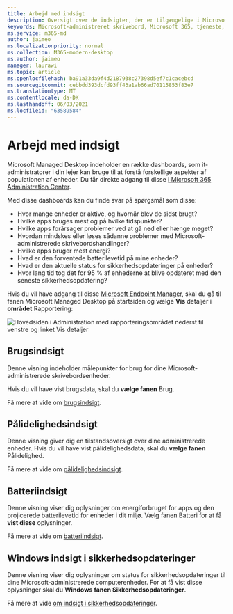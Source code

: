 ```yaml
---
title: Arbejd med indsigt
description: Oversigt over de indsigter, der er tilgængelige i Microsoft Managed Desktop
keywords: Microsoft-administreret skrivebord, Microsoft 365, tjeneste, dokumentation
ms.service: m365-md
author: jaimeo
ms.localizationpriority: normal
ms.collection: M365-modern-desktop
ms.author: jaimeo
manager: laurawi
ms.topic: article
ms.openlocfilehash: ba91a33da9f4d2187938c27398d5ef7c1cacebcd
ms.sourcegitcommit: cebbdd393dcfd93ff43a1ab66ad70115853f83e7
ms.translationtype: MT
ms.contentlocale: da-DK
ms.lasthandoff: 06/03/2021
ms.locfileid: "63589584"
---
```

# <a name="work-with-insights"></a>Arbejd med indsigt

Microsoft Managed Desktop indeholder en række dashboards, som it-administratorer i din lejer kan bruge til at forstå forskellige aspekter af populationen af enheder. Du får direkte adgang til disse [i Microsoft 365 Administration Center](https://admin.microsoft.com/adminportal/home?previewoff=false#/microsoftmanageddesktop).

Med disse dashboards kan du finde svar på spørgsmål som disse:

- Hvor mange enheder er aktive, og hvornår blev de sidst brugt?
- Hvilke apps bruges mest og på hvilke tidspunkter?
- Hvilke apps forårsager problemer ved at gå ned eller hænge meget?
- Hvordan mindskes eller løses sådanne problemer med Microsoft-administrerede skrivebordshandlinger?
- Hvilke apps bruger mest energi?
- Hvad er den forventede batterilevetid på mine enheder?
- Hvad er den aktuelle status for sikkerhedsopdateringer på enheder?
- Hvor lang tid tog det for 95 % af enhederne at blive opdateret med den seneste sikkerhedsopdatering?


Hvis du vil have adgang til disse [Microsoft Endpoint Manager](https://endpoint.microsoft.com/), skal du gå til fanen Microsoft Managed Desktop på startsiden og vælge **Vis** detaljer i **området** Rapportering:


![Hovedsiden i Administration med rapporteringsområdet nederst til venstre og linket Vis detaljer](../../media/insights-main.png)


## <a name="usage-insights"></a>Brugsindsigt
Denne visning indeholder målepunkter for brug for dine Microsoft-administrerede skrivebordsenheder. 

Hvis du vil have vist brugsdata, skal du **vælge fanen** Brug.

Få mere at vide om [brugsindsigt](usage-insights.md).

## <a name="reliability-insights"></a>Pålidelighedsindsigt
Denne visning giver dig en tilstandsoversigt over dine administrerede enheder. Hvis du vil have vist pålidelighedsdata, skal du **vælge fanen** Pålidelighed.

Få mere at vide om [pålidelighedsindsigt](reliability-insights.md).

## <a name="battery-insights"></a>Batteriindsigt
Denne visning viser dig oplysninger om energiforbruget for apps og den projicerede batterilevetid for enheder i dit miljø. Vælg fanen Batteri for at få **vist disse** oplysninger.

Få mere at vide om [batteriindsigt](battery-insights.md).

## <a name="windows-security-update-insights"></a>Windows indsigt i sikkerhedsopdateringer
Denne visning viser dig oplysninger om status for sikkerhedsopdateringer til dine Microsoft-administrerede computerenheder. For at få vist disse oplysninger skal du **Windows fanen Sikkerhedsopdateringer**.

Få mere at vide [om indsigt i sikkerhedsopdateringer](security-update-insights.md).
